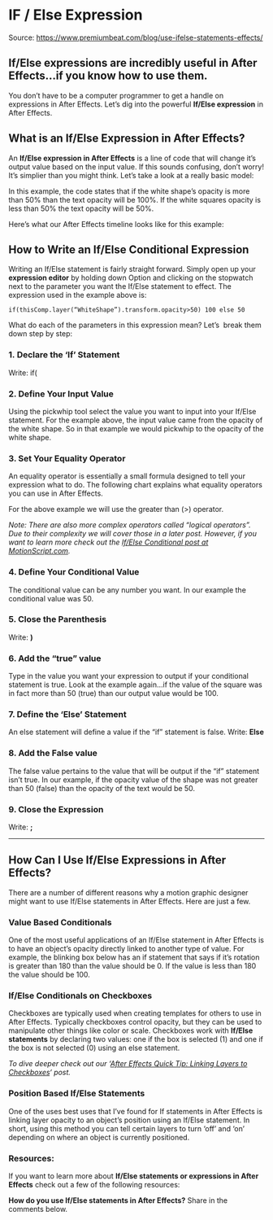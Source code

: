 # IF / Else Expression

Source: https://www.premiumbeat.com/blog/use-ifelse-statements-effects/

## If/Else expressions are incredibly useful in After Effects…if you know how to use them.

You don’t have to be a computer programmer to get a handle on expressions in After Effects. Let’s dig into the powerful **If/Else expression** in After Effects.

## What is an If/Else Expression in After Effects?

An **If/Else expression in After Effects** is a line of code that will change it’s output value based on the input value. If this sounds confusing, don’t worry! It’s simplier than you might think. Let’s take a look at a really basic model:

In this example, the code states that if the white shape’s opacity is more than 50% than the text opacity will be 100%. If the white squares opacity is less than 50% the text opacity will be 50%.

Here’s what our After Effects timeline looks like for this example:

## How to Write an If/Else Conditional Expression

Writing an If/Else statement is fairly straight forward. Simply open up your **expression editor** by holding down Option and clicking on the stopwatch next to the parameter you want the If/Else statement to effect. The expression used in the example above is:

```
if(thisComp.layer(“WhiteShape”).transform.opacity>50) 100 else 50

```

What do each of the parameters in this expression mean? Let’s  break them down step by step:

### 1. Declare the ‘If’ Statement

Write: if(

### 2. Define Your Input Value

Using the pickwhip tool select the value you want to input into your If/Else statement. For the example above, the input value came from the opacity of the white shape. So in that example we would pickwhip to the opacity of the white shape.

### 3. Set Your Equality Operator

An equality operator is essentially a small formula designed to tell your expression what to do. The following chart explains what equality operators you can use in After Effects.

For the above example we will use the greater than (>) operator.

*Note: There are also more complex operators called “logical operators”. Due to their complexity we will cover those in a later post. However, if you want to learn more check out the [If/Else Conditional post at MotionScript.com](https://www.premiumbeat.com/blog/use-ifelse-statements-effects/if/else%20Conditional%20Code).*

### 4. Define Your Conditional Value

The conditional value can be any number you want. In our example the conditional value was 50.

### 5. Close the Parenthesis

Write: **)**

### 6. Add the “true” value

Type in the value you want your expression to output if your conditional statement is true. Look at the example again…if the value of the square was in fact more than 50 (true) than our output value would be 100.

### 7. Define the ‘Else’ Statement

An else statement will define a value if the “if” statement is false. Write: **Else**

### 8. Add the False value

The false value pertains to the value that will be output if the “if” statement isn’t true. In our example, if the opacity value of the shape was not greater than 50 (false) than the opacity of the text would be 50.

### 9. Close the Expression

Write: **;**

---

## How Can I Use If/Else Expressions in After Effects?

There are a number of different reasons why a motion graphic designer might want to use If/Else statements in After Effects. Here are just a few.

### Value Based Conditionals

One of the most useful applications of an If/Else statement in After Effects is to have an object’s opacity directly linked to another type of value. For example, the blinking box below has an if statement that says if it’s rotation is greater than 180 than the value should be 0. If the value is less than 180 the value should be 100.

### If/Else Conditionals on Checkboxes

Checkboxes are typically used when creating templates for others to use in After Effects. Typically checkboxes control opacity, but they can be used to manipulate other things like color or scale. Checkboxes work with **If/Else statements** by declaring two values: one if the box is selected (1) and one if the box is not selected (0) using an else statement.

*To dive deeper check out our ‘[After Effects Quick Tip: Linking Layers to Checkboxes](http://www.premiumbeat.com/blog/after-effects-quick-tip-linking-layers-to-checkboxes/)‘ post.*

### Position Based If/Else Statements

One of the uses best uses that I’ve found for If statements in After Effects is linking layer opacity to an object’s position using an If/Else statement. In short, using this method you can tell certain layers to turn ‘off’ and ‘on’ depending on where an object is currently positioned.

### Resources:

If you want to learn more about **If/Else statements or expressions in After Effects** check out a few of the following resources:

**How do you use If/Else statements in After Effects?** Share in the comments below.